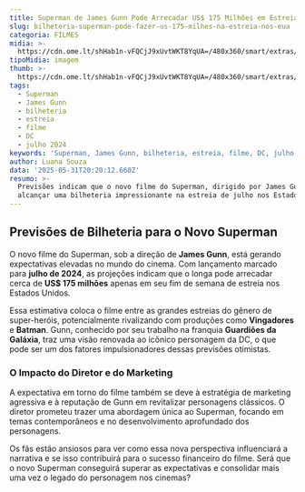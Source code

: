 ```yaml
---
title: Superman de James Gunn Pode Arrecadar US$ 175 Milhões em Estreia nos EUA
slug: bilheteria-superman-pode-fazer-us-175-milhes-na-estreia-nos-eua
categoria: FILMES
midia: >-
  https://cdn.ome.lt/shHab1n-vFQCjJ9xUvtWKT8YqUA=/480x360/smart/extras/conteudos/superman_baxM1IK.jpg
tipoMidia: imagem
thumb: >-
  https://cdn.ome.lt/shHab1n-vFQCjJ9xUvtWKT8YqUA=/480x360/smart/extras/conteudos/superman_baxM1IK.jpg
tags:
  - Superman
  - James Gunn
  - bilheteria
  - estreia
  - filme
  - DC
  - julho 2024
keywords: 'Superman, James Gunn, bilheteria, estreia, filme, DC, julho 2024'
author: Luana Souza
data: '2025-05-31T20:20:12.660Z'
resumo: >-
  Previsões indicam que o novo filme do Superman, dirigido por James Gunn, pode
  alcançar uma bilheteria impressionante na estreia de julho nos Estados Unidos.
---
```


## Previsões de Bilheteria para o Novo Superman

O novo filme do Superman, sob a direção de **James Gunn**, está gerando expectativas elevadas no mundo do cinema. Com lançamento marcado para **julho de 2024**, as projeções indicam que o longa pode arrecadar cerca de **US$ 175 milhões** apenas em seu fim de semana de estreia nos Estados Unidos.

Essa estimativa coloca o filme entre as grandes estreias do gênero de super-heróis, potencialmente rivalizando com produções como **Vingadores** e **Batman**. Gunn, conhecido por seu trabalho na franquia **Guardiões da Galáxia**, traz uma visão renovada ao icônico personagem da DC, o que pode ser um dos fatores impulsionadores dessas previsões otimistas.

### O Impacto do Diretor e do Marketing

A expectativa em torno do filme também se deve à estratégia de marketing agressiva e à reputação de Gunn em revitalizar personagens clássicos. O diretor prometeu trazer uma abordagem única ao Superman, focando em temas contemporâneos e no desenvolvimento aprofundado dos personagens.

Os fãs estão ansiosos para ver como essa nova perspectiva influenciará a narrativa e se isso contribuirá para o sucesso financeiro do filme. Será que o novo Superman conseguirá superar as expectativas e consolidar mais uma vez o legado do personagem nos cinemas?

